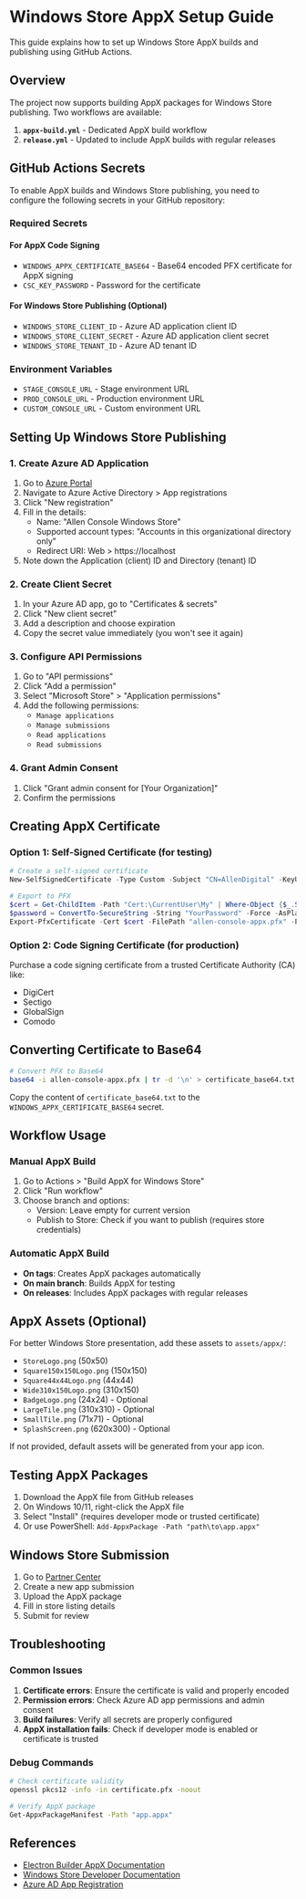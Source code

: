 # Windows Store AppX Setup Guide

This guide explains how to set up Windows Store AppX builds and publishing using GitHub Actions.

## Overview

The project now supports building AppX packages for Windows Store publishing. Two workflows are available:

1. **`appx-build.yml`** - Dedicated AppX build workflow
2. **`release.yml`** - Updated to include AppX builds with regular releases

## GitHub Actions Secrets

To enable AppX builds and Windows Store publishing, you need to configure the following secrets in your GitHub repository:

### Required Secrets

#### For AppX Code Signing

- `WINDOWS_APPX_CERTIFICATE_BASE64` - Base64 encoded PFX certificate for AppX signing
- `CSC_KEY_PASSWORD` - Password for the certificate

#### For Windows Store Publishing (Optional)

- `WINDOWS_STORE_CLIENT_ID` - Azure AD application client ID
- `WINDOWS_STORE_CLIENT_SECRET` - Azure AD application client secret
- `WINDOWS_STORE_TENANT_ID` - Azure AD tenant ID

### Environment Variables

- `STAGE_CONSOLE_URL` - Stage environment URL
- `PROD_CONSOLE_URL` - Production environment URL
- `CUSTOM_CONSOLE_URL` - Custom environment URL

## Setting Up Windows Store Publishing

### 1. Create Azure AD Application

1. Go to [Azure Portal](https://portal.azure.com)
2. Navigate to Azure Active Directory > App registrations
3. Click "New registration"
4. Fill in the details:
   - Name: "Allen Console Windows Store"
   - Supported account types: "Accounts in this organizational directory only"
   - Redirect URI: Web > https://localhost
5. Note down the Application (client) ID and Directory (tenant) ID

### 2. Create Client Secret

1. In your Azure AD app, go to "Certificates & secrets"
2. Click "New client secret"
3. Add a description and choose expiration
4. Copy the secret value immediately (you won't see it again)

### 3. Configure API Permissions

1. Go to "API permissions"
2. Click "Add a permission"
3. Select "Microsoft Store" > "Application permissions"
4. Add the following permissions:
   - `Manage applications`
   - `Manage submissions`
   - `Read applications`
   - `Read submissions`

### 4. Grant Admin Consent

1. Click "Grant admin consent for [Your Organization]"
2. Confirm the permissions

## Creating AppX Certificate

### Option 1: Self-Signed Certificate (for testing)

```powershell
# Create a self-signed certificate
New-SelfSignedCertificate -Type Custom -Subject "CN=AllenDigital" -KeyUsage DigitalSignature -FriendlyName "Allen Console AppX" -CertStoreLocation "Cert:\CurrentUser\My" -TextExtension @("2.5.29.37={text}1.3.6.1.5.5.7.3.3", "2.5.29.19={text}")

# Export to PFX
$cert = Get-ChildItem -Path "Cert:\CurrentUser\My" | Where-Object {$_.Subject -eq "CN=AllenDigital"}
$password = ConvertTo-SecureString -String "YourPassword" -Force -AsPlainText
Export-PfxCertificate -Cert $cert -FilePath "allen-console-appx.pfx" -Password $password
```

### Option 2: Code Signing Certificate (for production)

Purchase a code signing certificate from a trusted Certificate Authority (CA) like:

- DigiCert
- Sectigo
- GlobalSign
- Comodo

## Converting Certificate to Base64

```bash
# Convert PFX to Base64
base64 -i allen-console-appx.pfx | tr -d '\n' > certificate_base64.txt
```

Copy the content of `certificate_base64.txt` to the `WINDOWS_APPX_CERTIFICATE_BASE64` secret.

## Workflow Usage

### Manual AppX Build

1. Go to Actions > "Build AppX for Windows Store"
2. Click "Run workflow"
3. Choose branch and options:
   - Version: Leave empty for current version
   - Publish to Store: Check if you want to publish (requires store credentials)

### Automatic AppX Build

- **On tags**: Creates AppX packages automatically
- **On main branch**: Builds AppX for testing
- **On releases**: Includes AppX packages with regular releases

## AppX Assets (Optional)

For better Windows Store presentation, add these assets to `assets/appx/`:

- `StoreLogo.png` (50x50)
- `Square150x150Logo.png` (150x150)
- `Square44x44Logo.png` (44x44)
- `Wide310x150Logo.png` (310x150)
- `BadgeLogo.png` (24x24) - Optional
- `LargeTile.png` (310x310) - Optional
- `SmallTile.png` (71x71) - Optional
- `SplashScreen.png` (620x300) - Optional

If not provided, default assets will be generated from your app icon.

## Testing AppX Packages

1. Download the AppX file from GitHub releases
2. On Windows 10/11, right-click the AppX file
3. Select "Install" (requires developer mode or trusted certificate)
4. Or use PowerShell: `Add-AppxPackage -Path "path\to\app.appx"`

## Windows Store Submission

1. Go to [Partner Center](https://partner.microsoft.com/dashboard)
2. Create a new app submission
3. Upload the AppX package
4. Fill in store listing details
5. Submit for review

## Troubleshooting

### Common Issues

1. **Certificate errors**: Ensure the certificate is valid and properly encoded
2. **Permission errors**: Check Azure AD app permissions and admin consent
3. **Build failures**: Verify all secrets are properly configured
4. **AppX installation fails**: Check if developer mode is enabled or certificate is trusted

### Debug Commands

```bash
# Check certificate validity
openssl pkcs12 -info -in certificate.pfx -noout

# Verify AppX package
Get-AppxPackageManifest -Path "app.appx"
```

## References

- [Electron Builder AppX Documentation](https://www.electron.build/appx)
- [Windows Store Developer Documentation](https://docs.microsoft.com/en-us/windows/uwp/publish/)
- [Azure AD App Registration](https://docs.microsoft.com/en-us/azure/active-directory/develop/quickstart-register-app)
